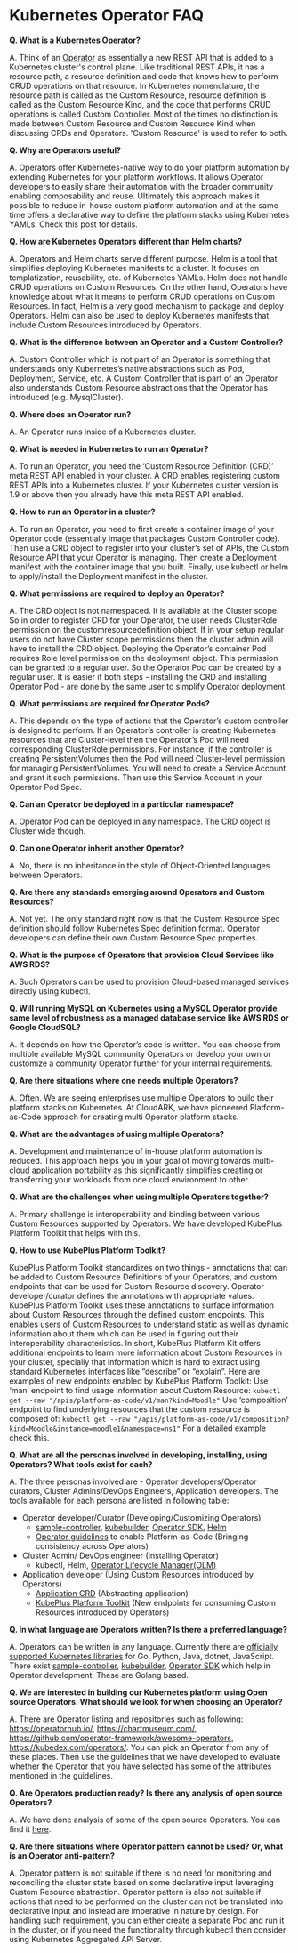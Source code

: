 # Kubernetes Operator FAQ

**Q. What is a Kubernetes Operator?**

A. Think of an [Operator](https://coreos.com/operators/) as essentially a new REST API that is added to a Kubernetes cluster's control plane. Like traditional REST APIs, it has a resource path, a resource definition and code that knows how to perform CRUD operations on that resource. In Kubernetes nomenclature, the resource path is called as the Custom Resource, resource definition is called as the Custom Resource Kind, and the code that performs CRUD operations is called Custom Controller. Most of the times no distinction is made between Custom Resource and Custom Resource Kind
when discussing CRDs and Operators. 'Custom Resource' is used to refer to both.

**Q. Why are Operators useful?**

A. Operators offer Kubernetes-native way to do your platform automation by extending Kubernetes for your platform workflows. It allows Operator developers to easily share their automation with the broader community enabling composability and reuse. Ultimately this approach makes it possible to reduce in-house custom platform automation and at the same time offers a declarative way to define the platform stacks using Kubernetes YAMLs. 
Check this post for details.

**Q. How are Kubernetes Operators different than Helm charts?**

A. Operators and Helm charts serve different purpose. Helm is a tool that simplifies deploying Kubernetes manifests to a cluster. It focuses on templatization, reusability, etc. of Kubernetes YAMLs. Helm does not handle CRUD operations on Custom Resources. On the other hand, Operators have knowledge about what it means to perform CRUD operations on Custom Resources. In fact, Helm is a very good mechanism to package and deploy Operators. Helm can also be used to deploy Kubernetes manifests that include Custom Resources introduced by Operators.

**Q. What is the difference between an Operator and a Custom Controller?**

A. Custom Controller which is not part of an Operator is something that understands only Kubernetes’s native abstractions such as Pod, Deployment, Service, etc. A Custom Controller that is part of an Operator also understands Custom Resource abstractions that the Operator has introduced (e.g. MysqlCluster).

**Q. Where does an Operator run?**

A. An Operator runs inside of a Kubernetes cluster.

**Q. What is needed in Kubernetes to run an Operator?**

A. To run an Operator, you need the ‘Custom Resource Definition (CRD)’ meta REST API enabled in your cluster. A CRD enables registering custom REST APIs into a Kubernetes cluster. If your Kubernetes cluster version is 1.9 or above then you already have this meta REST API enabled.

**Q. How to run an Operator in a cluster?**

A. To run an Operator, you need to first create a container image of your Operator code (essentially image that packages Custom Controller code). Then use a CRD object to register into your cluster’s set of APIs, the Custom Resource API that your Operator is managing. Then create a Deployment manifest with the container image that you built. Finally, use kubectl or helm to apply/install the Deployment manifest in the cluster.

**Q. What permissions are required to deploy an Operator?**

A. The CRD object is not namespaced. It is available at the Cluster scope. So in order to register CRD for your Operator, the user needs ClusterRole permission on the customresourcedefinition object. If in your setup regular users do not have Cluster scope permissions then the cluster admin will have to install the CRD object. Deploying the Operator’s container Pod requires Role level permission on the deployment object. This permission can be granted to a regular user. So the Operator Pod can be created by a regular user. It is easier if both steps - installing the CRD and installing Operator Pod - are done by the same user to simplify Operator deployment.

**Q. What permissions are required for Operator Pods?**

A. This depends on the type of actions that the Operator’s custom controller is designed to perform. If an Operator’s controller is creating Kubernetes resources that are Cluster-level then the Operator’s Pod will need corresponding ClusterRole permissions. For instance, if the controller is creating PersistentVolumes then the Pod will need Cluster-level permission for managing PersistentVolumes. You will need to create a Service Account and grant it such permissions. Then use this Service Account in your Operator Pod Spec.

**Q. Can an Operator be deployed in a particular namespace?**

A. Operator Pod can be deployed in any namespace. The CRD object is Cluster wide though.

**Q. Can one Operator inherit another Operator?**

A. No, there is no inheritance in the style of Object-Oriented languages between Operators.

**Q. Are there any standards emerging around Operators and Custom Resources?**

A. Not yet. The only standard right now is that the Custom Resource Spec definition should follow Kubernetes Spec definition format. Operator developers can define their own Custom Resource Spec properties.

**Q. What is the purpose of Operators that provision Cloud Services like AWS RDS?**

A. Such Operators can be used to provision Cloud-based managed services directly using kubectl.

**Q. Will running MySQL on Kubernetes using a MySQL Operator provide same level of robustness as a managed database service like AWS RDS or Google CloudSQL?**

A. It depends on how the Operator’s code is written. You can choose from multiple available MySQL community Operators or develop your own or customize a community Operator further for your internal requirements. 

**Q. Are there situations where one needs multiple Operators?**

A. Often. We are seeing enterprises use multiple Operators to build their platform stacks on Kubernetes. At CloudARK, we have pioneered Platform-as-Code approach for creating multi Operator platform stacks.

**Q. What are the advantages of using multiple Operators?**

A. Development and maintenance of in-house platform automation is reduced. This approach helps you in your goal of moving towards multi-cloud application portability as this significantly simplifies creating or transferring your workloads from one cloud environment to other. 

**Q. What are the challenges when using multiple Operators together?**

A. Primary challenge is interoperability and binding between various Custom Resources supported by Operators. We have developed KubePlus Platform Toolkit that helps with this.

**Q. How to use KubePlus Platform Toolkit?**

KubePlus Platform Toolkit standardizes on two things - annotations that can be added to Custom Resource Definitions of your Operators, and custom endpoints that can be used for Custom Resource discovery. Operator developer/curator defines the annotations with appropriate values. KubePlus Platform Toolkit uses these annotations to surface information about Custom Resources through the defined custom endpoints. This enables users of Custom Resources to understand static as well as dynamic information about them which can be used in figuring out their interoperability characteristics. In short, KubePlus Platform Kit offers additional endpoints to learn more information about Custom Resources in your cluster, specially that information which is hard to extract using standard Kubernetes interfaces like “describe” or “explain”. 
Here are examples of new endpoints enabled by KubePlus Platform Toolkit: 
Use ‘man’ endpoint to find usage information about Custom Resource:
    ```kubectl get --raw "/apis/platform-as-code/v1/man?kind=Moodle"```
Use ‘composition’ endpoint to find underlying resources that the custom resource is composed of:
    ```kubectl get --raw "/apis/platform-as-code/v1/composition?kind=Moodle&instance=moodle1&namespace=ns1"```
For a detailed example check this.

**Q. What are all the personas involved in developing, installing, using Operators? What tools exist for each?**

A. The three personas involved are - Operator developers/Operator curators, Cluster Admins/DevOps Engineers, Application developers. The tools available for each persona are listed in following table:

- Operator developer/Curator (Developing/Customizing Operators)
  - [sample-controller](https://github.com/kubernetes/sample-controller), [kubebuilder](https://github.com/kubernetes-sigs/kubebuilder), [Operator SDK](https://github.com/operator-framework/operator-sdk), [Helm](https://helm.sh/)
  - [Operator guidelines](https://github.com/cloud-ark/kubeplus/blob/master/Guidelines.md) to enable Platform-as-Code (Bringing consistency across Operators)
- Cluster Admin/ DevOps engineer (Installing Operator)
  - kubectl, Helm, [Operator Lifecycle Manager(OLM)](https://github.com/operator-framework/operator-lifecycle-manager)
- Application developer (Using Custom Resources introduced by Operators)
  - [Application CRD](https://github.com/kubernetes-sigs/application) (Abstracting application)
  - [KubePlus Platform Toolkit](https://github.com/cloud-ark/kubeplus) (New endpoints for consuming Custom Resources introduced by Operators)

**Q. In what language are Operators written? Is there a preferred language?**

A. Operators can be written in any language. Currently there are [officially supported Kubernetes libraries](https://kubernetes.io/docs/reference/using-api/client-libraries/) for Go, Python, Java, dotnet, JavaScript. There exist [sample-controller](https://github.com/kubernetes/sample-controller), [kubebuilder](https://github.com/kubernetes-sigs/kubebuilder), [Operator SDK](https://github.com/operator-framework/operator-sdk) which help in Operator development. These are Golang based.

**Q. We are interested in building our Kubernetes platform using Open source Operators. What should we look for when choosing an Operator?**

A. There are Operator listing and repositories such as following: https://operatorhub.io/, https://chartmuseum.com/, https://github.com/operator-framework/awesome-operators, https://kubedex.com/operators/. You can pick an Operator from any of these places. Then use the guidelines that we have developed to evaluate whether the Operator that you have selected has some of the attributes mentioned in the guidelines. 

**Q. Are Operators production ready? Is there any analysis of open source Operators?**

A. We have done analysis of some of the open source Operators. You can find it [here](https://medium.com/@cloudark/analysis-of-open-source-kubernetes-operators-f6be898f2340).

**Q. Are there situations where Operator pattern cannot be used? Or, what is an Operator anti-pattern?**

A. Operator pattern is not suitable if there is no need for monitoring and reconciling the cluster state based on some declarative input leveraging Custom Resource abstraction. 
Operator pattern is also not suitable if actions that need to be performed on the cluster can not be translated into declarative input and instead are imperative in nature by design. For handling such requirement, you can either create a separate Pod and run it in the cluster, or if you need the functionality through kubectl then consider using Kubernetes Aggregated API Server.

